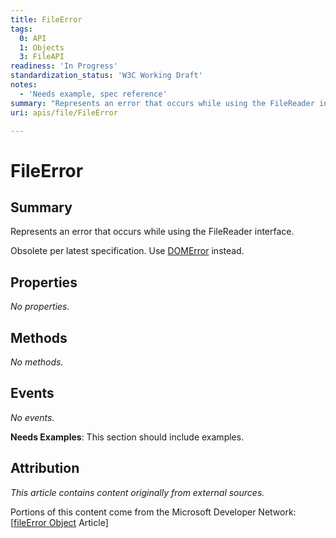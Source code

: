 ```yaml
---
title: FileError
tags:
  0: API
  1: Objects
  3: FileAPI
readiness: 'In Progress'
standardization_status: 'W3C Working Draft'
notes:
  - 'Needs example, spec reference'
summary: "Represents an error that occurs while using the FileReader interface.\n"
uri: apis/file/FileError

---
```

# FileError

## Summary

Represents an error that occurs while using the FileReader interface.

Obsolete per latest specification. Use [DOMError](/dom/DOMError) instead.

## Properties

*No properties.*

## Methods

*No methods.*

## Events

*No events.*

**Needs Examples**: This section should include examples.

## Attribution

*This article contains content originally from external sources.*

Portions of this content come from the Microsoft Developer Network: [[fileError Object](http://msdn.microsoft.com/en-us/library/ie/hh772306(v=vs.85).aspx) Article]

